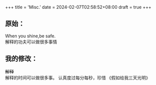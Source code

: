 +++
title = 'Misc.'
date = 2024-02-07T02:58:52+08:00
draft = true
+++
## 原始：
When you shine,be safe.  
解释的功夫可以做很多事情  
## 我的修改：
~~解释~~  
解释的时间可以做很多事。
认真度过每分每秒，珍惜    《假如给我三天光明》